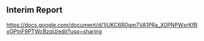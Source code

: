 ## Interim Report

https://docs.google.com/document/d/1jUKC6R0gm7VA1PRa_X0PNPWxrKfRxOPlnF9PTWcBzqU/edit?usp=sharing
